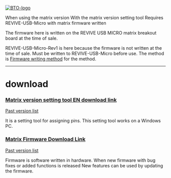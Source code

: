 [![BTO-logo](https://bit-trade-one.co.jp/wp/wp-content/uploads/2022/05/logo.png)](https://bit-trade-one.co.jp/)

When using the matrix version
With the matrix version setting tool
Requires REVIVE-USB-Micro with matrix firmware written

The firmware here is written on the REVIVE USB MICRO matrix breakout board at the time of sale.

REVIVE-USB-Micro-Rev1 is here because the firmware is not written at the time of sale.
Must be written to REVIVE-USB-Micro before use.
The method is [Firmware writing method](https://bit-trade-one.github.io/ADRVMIC-REVIVE-USB-Micro/Rev1.html#%E3%83%95%E3%82%A1%E3%83%BC%E3%83%A0%E3%82%A6%E3%82%A8%E3%82%A2%E6%9B%B8%E3%81%8D%E6%8F%9B%E3%81%88%E6%96%B9%E6%B3%95)  for the method.

---

# download
### [Matrix version setting tool EN download link](https://github.com/bit-trade-one/ADRVMICR2-REVIVE-USB-Micro-Rev2/raw/master/App/Matrix/Revive_Micro_MATRIX_CT_en.exe)
[Past version list](https://github.com/bit-trade-one/ADRVMICR2-REVIVE-USB-Micro-Rev2/tree/master/App/Matrix)

It is a setting tool for assigning pins.
This setting tool works on a Windows PC.

### [Matrix Firmware Download Link](https://github.com/bit-trade-one/ADRVMICR2-REVIVE-USB-Micro-Rev2/raw/master/Firmware/Matrix/REVIVE_MATRIX.zip)
[Past version list](https://github.com/bit-trade-one/ADRVMICR2-REVIVE-USB-Micro-Rev2/tree/master/Firmware/Matrix)  

Firmware is software written in hardware.
When new firmware with bug fixes or added functions is released
New features can be used by updating the firmware.
